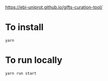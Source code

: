 https://ebi-uniprot.github.io/gifts-curation-tool/

# To install

`yarn`

# To run locally

`yarn run start`
